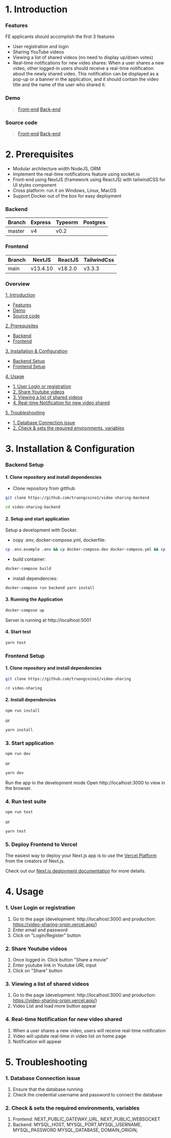 # 1. Introduction
### Features
FE applicants should accomplish the first 3 features
- User registration and login
- Sharing YouTube videos
- Viewing a list of shared videos (no need to display up/down votes)
- Real-time notifications for new video shares: When a user shares a new video, other logged-in users should receive a real-time notification about the newly shared video. This notification can be displayed as a pop-up or a banner in the application, and it should contain the video title and the name of the user who shared it.

### Demo
> [Front-end](https://video-sharing-orpin.vercel.app/)
> [Back-end](https://video-sharing-backend-production.up.railway.app)

### Source code
> [Front-end](https://github.com/truongcoino1/video-sharing)
> [Back-end](https://github.com/truongcoino1/video-sharing-backend)

# 2. Prerequisites
- Modular architecture width NodeJS, ORM
- Implement the real-time notifications feature using socket.io
- Front-end using NextJS (framework using ReactJS) with tailwindCSS for UI styles component
- Cross platform: run it on Windows, Linux, MacOS
- Support Docker out of the box for easy deployment

### Backend
                    
Branch  | Express | Typeorm | Postgres
-------|------ | -------|------
master  | v4 | v0.2 | 

### Frontend
                    
Branch  | NextJS |ReactJS| TailwindCss 
-------|------ | -------|------
main  | v13.4.10 | v18.2.0 | v3.3.3

### Overview

[1. Introduction](https://github.com/truongcoino1/video-sharing#1-introduction)
- [Features](https://github.com/truongcoino1/video-sharing#features)
- [Demo](https://github.com/truongcoino1/video-sharing#demo)
- [Source code](https://github.com/truongcoino1/video-sharing#source-code)

[2. Prerequisites](https://github.com/truongcoino1/video-sharing#2-prerequisites)
- [Backend](https://github.com/truongcoino1/video-sharing#backend)
- [Frontend](https://github.com/truongcoino1/video-sharing#frontend)

[3. Installation & Configuration](https://github.com/truongcoino1/video-sharing#3-installation--configuration)
- [Backend Setup](https://github.com/truongcoino1/video-sharing#backend-setup)
- [Frontend Setup](https://github.com/truongcoino1/video-sharing#frontend-setup)

[4. Usage](https://github.com/truongcoino1/video-sharing#4-usage)
- [1. User Login or registration](https://github.com/truongcoino1/video-sharing#1-user-login-or-registration)
- [2. Share Youtube videos](https://github.com/truongcoino1/video-sharing#2-share-youtube-videos)
- [3. Viewing a list of shared videos](https://github.com/truongcoino1/video-sharing#3-viewing-a-list-of-shared-videos)
- [4. Real-time Notification for new video shared](https://github.com/truongcoino1/video-sharing#real-time-notification-for-new-video-shared)

[5. Troubleshooting](https://github.com/truongcoino1/video-sharing#5-troubleshooting)
- [1. Database Connection issue](https://github.com/truongcoino1/video-sharing#1-database-connection-issue)
- [2. Check & sets the required environments, variables](https://github.com/truongcoino1/video-sharing#2-check--sets-the-required-environments-variables)



# 3. Installation & Configuration
### Backend Setup
#### 1. Clone repository and install dependencies
- Clone repository from gitthub
```bash
git clone https://github.com/truongcoino1/video-sharing-backend
```
```bash
cd video-sharing-backend
```
#### 2. Setup and start application
Setup a development with Docker.
- copy .env, docker-compose.yml, dockerfile:
```bash
cp .env.example .env && cp docker-compose.dev docker-compose.yml && cp Dockerfile.dev Dockerfile
```
- build container:
```bash
docker-compose build
```

- install dependencies:
```bash
docker-compose run backend yarn install
```
#### 3. Running the Application
```bash
docker-compose up
```

Server is running at http://localhost:5001
#### 4. Start test
```bash
yarn test
```
### Frontend Setup
#### 1. Clone repository and install dependencies
```bash
git clone https://github.com/truongcoino1/video-sharing
```
```bash
cd video-sharing
```
#### 2. Install dependencies
```bash
npm run install 
```
or 
```bash
yarn install
```
### 3. Start application
```bash
npm run dev
```
or

```bash
yarn dev
```
Run the app in the development mode
Open http://localhost:3000 to view in the browser.

### 4. Run test suite
```bash
npm run test
```
or
```bash
yarn test
```
### 5. Deploy Frontend to Vercel

The easiest way to deploy your Next.js app is to use the [Vercel Platform](https://vercel.com/new?utm_medium=default-template&filter=next.js&utm_source=create-next-app&utm_campaign=create-next-app-readme) from the creators of Next.js.

Check out our [Next.js deployment documentation](https://nextjs.org/docs/deployment) for more details.

# 4. Usage
### 1. User Login or registration
1. Go to the page (development: http://localhost:3000 and production: https://video-sharing-orpin.vercel.app/)
2. Enter email and password
3. Click on "Login/Register" button
### 2. Share Youtube videos
1. Once logged in. Click button "Share a movie"
2. Enter youtube link in Youtube URL input
3. Click on "Share" button
### 3. Viewing a list of shared videos
1. Go to the page (development: http://localhost:3000 and production: https://video-sharing-orpin.vercel.app/)
2. Video List and load more button appear

### 4. Real-time Notification for new video shared
1. When a user shares a new video, users will receive real-time notification
2. Video will update real-time in video list on home page
3. Notification will appear

# 5. Troubleshooting
### 1. Database Connection issue
1. Ensure that the database running 
2. Check the credential username and password to connect the database

### 2. Check & sets the required environments, variables
1. Frontend: NEXT_PUBLIC_GATEWAY_URL, NEXT_PUBLIC_WEBSOCKET
2. Backend: MYSQL_HOST, MYSQL_PORT,MYSQL_USERNAME,
MYSQL_PASSWORD
MYSQL_DATABASE,
DOMAIN_ORIGIN,

